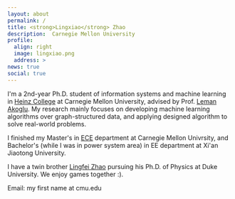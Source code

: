 ```yaml
---
layout: about
permalink: /
title: <strong>Lingxiao</strong> Zhao
description:  Carnegie Mellon University
profile:
  align: right
  image: lingxiao.png
  address: >
news: true
social: true
---
```


I'm a 2nd-year Ph.D. student of information systems and machine learning in [Heinz College](https://www.heinz.cmu.edu/) at Carnegie Mellon University, advised by Prof. [Leman Akoglu](http://www.andrew.cmu.edu/user/lakoglu/). My research mainly focuses on developing machine learning algorithms over graph-structured data, and applying designed algorithm to solve real-world problems.

I finished my Master's in [ECE](https://www.ece.cmu.edu/) department at Carnegie Mellon Univrsity, and Bachelor's (while I was in power system area) in EE department at Xi'an Jiaotong University. 

I have a twin brother [Lingfei Zhao](https://phy.duke.edu/people/lingfei-zhao) pursuing his Ph.D. of Physics at Duke University. We enjoy games together :). 

Email: my first name at cmu.edu




